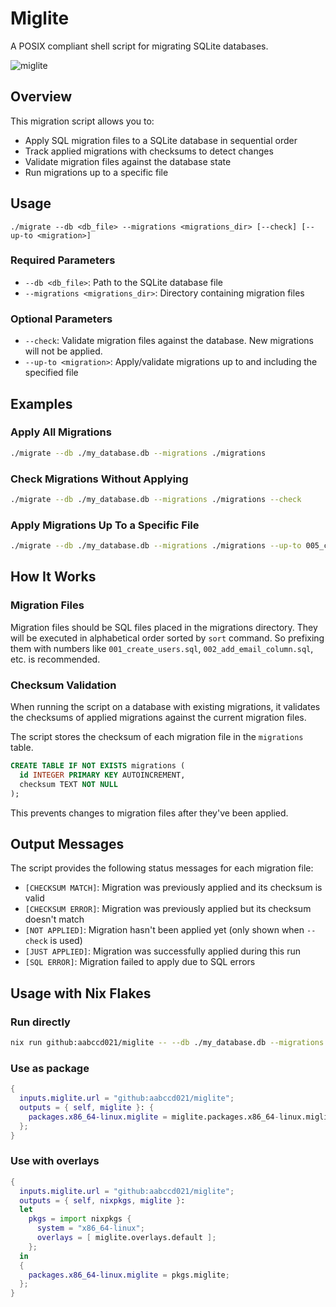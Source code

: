 # Miglite

A POSIX compliant shell script for migrating SQLite databases.

![miglite](https://github.com/user-attachments/assets/1e7b1c4c-9edc-45cd-97e6-08c460410bd5)

## Overview

This migration script allows you to:

- Apply SQL migration files to a SQLite database in sequential order
- Track applied migrations with checksums to detect changes
- Validate migration files against the database state
- Run migrations up to a specific file

## Usage

```
./migrate --db <db_file> --migrations <migrations_dir> [--check] [--up-to <migration>]
```

### Required Parameters

- `--db <db_file>`: Path to the SQLite database file
- `--migrations <migrations_dir>`: Directory containing migration files

### Optional Parameters

- `--check`: Validate migration files against the database. New migrations will not be applied.
- `--up-to <migration>`: Apply/validate migrations up to and including the specified file

## Examples

### Apply All Migrations

```bash
./migrate --db ./my_database.db --migrations ./migrations
```

### Check Migrations Without Applying

```bash
./migrate --db ./my_database.db --migrations ./migrations --check
```

### Apply Migrations Up To a Specific File

```bash
./migrate --db ./my_database.db --migrations ./migrations --up-to 005_create_products.sql
```

## How It Works

### Migration Files

Migration files should be SQL files placed in the migrations directory.
They will be executed in alphabetical order sorted by `sort` command.
So prefixing them with numbers like `001_create_users.sql`, `002_add_email_column.sql`, etc. is recommended.

### Checksum Validation

When running the script on a database with existing migrations,
it validates the checksums of applied migrations against the current migration files.

The script stores the checksum of each migration file in the `migrations` table.

```sql
CREATE TABLE IF NOT EXISTS migrations (
  id INTEGER PRIMARY KEY AUTOINCREMENT,
  checksum TEXT NOT NULL
);
```

This prevents changes to migration files after they've been applied.

## Output Messages

The script provides the following status messages for each migration file:

- `[CHECKSUM MATCH]`: Migration was previously applied and its checksum is valid
- `[CHECKSUM ERROR]`: Migration was previously applied but its checksum doesn't match
- `[NOT APPLIED]`: Migration hasn't been applied yet (only shown when `--check` is used)
- `[JUST APPLIED]`: Migration was successfully applied during this run
- `[SQL ERROR]`: Migration failed to apply due to SQL errors

## Usage with Nix Flakes

### Run directly

```sh
nix run github:aabccd021/miglite -- --db ./my_database.db --migrations ./migrations
```

### Use as package

```nix
{
  inputs.miglite.url = "github:aabccd021/miglite";
  outputs = { self, miglite }: {
    packages.x86_64-linux.miglite = miglite.packages.x86_64-linux.miglite;
  };
}
```

### Use with overlays

```nix
{
  inputs.miglite.url = "github:aabccd021/miglite";
  outputs = { self, nixpkgs, miglite }:
  let
    pkgs = import nixpkgs {
      system = "x86_64-linux";
      overlays = [ miglite.overlays.default ];
    };
  in
  {
    packages.x86_64-linux.miglite = pkgs.miglite;
  };
}
```
